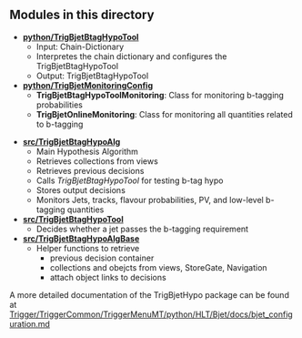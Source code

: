 Modules in this directory
-----

- [**python/TrigBjetBtagHypoTool**](python/TrigBjetBtagHypoTool.py)
  * Input: Chain-Dictionary
  * Interpretes the chain dictionary and configures the TrigBjetBtagHypoTool
  * Output: TrigBjetBtagHypoTool
- [**python/TrigBjetMonitoringConfig**](python/TrigBjetMonitoringConfig.py)
  * **TrigBjetBtagHypoToolMonitoring**: Class for monitoring b-tagging probabilities
  * **TrigBjetOnlineMonitoring**: Class for monitoring all quantities related to b-tagging


* [**src/TrigBjetBtagHypoAlg**](src/TrigBjetBtagHypoAlg)
  * Main Hypothesis Algorithm
  * Retrieves collections from views
  * Retrieves previous decisions
  * Calls _TrigBjetBtagHypoTool_ for testing b-tag hypo
  * Stores output decisions
  * Monitors Jets, tracks, flavour probabilities, PV, and low-level b-tagging quantities
* [**src/TrigBjetBtagHypoTool**](src/TrigBjetBtagHypoTool)
  * Decides whether a jet passes the b-tagging requirement
* [**src/TrigBjetBtagHypoAlgBase**](src/TrigBjetBtagHypoAlgBase)
  * Helper functions to retrieve
    * previous decision container
    * collections and obejcts from views, StoreGate, Navigation
    * attach object links to decisions

A more detailed documentation of the TrigBjetHypo package can be found at\
[Trigger/TriggerCommon/TriggerMenuMT/python/HLT/Bjet/docs/bjet_configuration.md](https://gitlab.cern.ch/atlas/athena/-/blob/main/Trigger/TriggerCommon/TriggerMenuMT/python/HLT/Bjet/docs/bjet_configuration.md#trigbjethypo)



